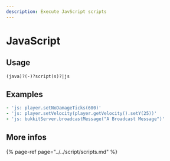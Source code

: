 ```yaml
---
description: Execute JavScript scripts
---
```


# JavaScript

## Usage

```text
(java)?(-)?script(s)?|js
```

## Examples

```yaml
- 'js: player.setNoDamageTicks(600)'
- 'js: player.setVelocity(player.getVelocity().setY(25))'
- 'js: bukkitServer.broadcastMessage("A Broadcast Message")'
```

## More infos

{% page-ref page="../../script/scripts.md" %}

